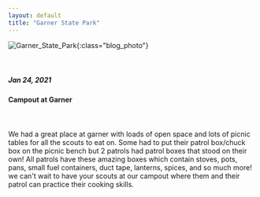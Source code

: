 ```yaml
---
layout: default
title: "Garner State Park"
---
```

![Garner_State_Park](https://cbc-scouts-226.s3.amazonaws.com/garner_state_park.jpeg){:class="blog_photo"} <br><br><br>
##### Jan 24, 2021
#### Campout at Garner 
<br> <br>
We had a great place at garner with loads of open space and lots of picnic tables for all the scouts to eat on. Some had to put their patrol box/chuck box on the picnic bench but 2 patrols had patrol boxes that stood on their own! All patrols have these amazing boxes which contain stoves, pots, pans, small fuel containers, duct tape, lanterns, spices, and so much more! we can't wait to have your scouts at our campout where them and their patrol can practice their cooking skills. 
